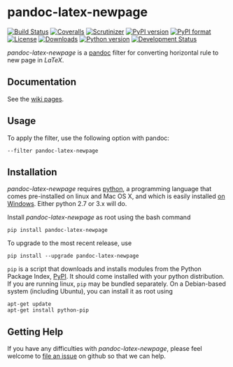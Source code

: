 # pandoc-latex-newpage
[![Build Status](https://img.shields.io/travis/chdemko/pandoc-latex-newpage/0.1.0.svg)](https://travis-ci.org/chdemko/pandoc-latex-newpage/branches)
[![Coveralls](https://img.shields.io/coveralls/github/chdemko/pandoc-latex-newpage/0.1.0.svg)](https://coveralls.io/github/chdemko/pandoc-latex-newpage?branch=0.1.0)
[![Scrutinizer](https://img.shields.io/scrutinizer/g/chdemko/pandoc-latex-newpage.svg)](https://scrutinizer-ci.com/g/chdemko/pandoc-latex-newpage/)
[![PyPI version](https://img.shields.io/pypi/v/pandoc-latex-newpage.svg)](https://pypi.org/project/pandoc-latex-newpage/)
[![PyPI format](https://img.shields.io/pypi/format/pandoc-latex-newpage/0.1.0.svg)](https://pypi.org/project/pandoc-latex-newpage/0.1.0/)
[![License](https://img.shields.io/pypi/l/pandoc-latex-newpage/0.1.0.svg)](https://raw.githubusercontent.com/chdemko/pandoc-latex-newpage/0.1.0/LICENSE)
[![Downloads](https://img.shields.io/pypi/dm/pandoc-latex-newpage.svg)](https://pypi.org/project/pandoc-latex-newpage/)
[![Python version](https://img.shields.io/pypi/pyversions/pandoc-latex-newpage.svg)](https://pypi.org/project/pandoc-latex-newpage/)
[![Development Status](https://img.shields.io/pypi/status/pandoc-latex-newpage.svg)](https://pypi.org/project/pandoc-latex-newpage/)

*pandoc-latex-newpage* is a [pandoc] filter for converting horizontal rule to new page in *LaTeX*.

[pandoc]: http://pandoc.org/

Documentation
-------------

See the [wiki pages](https://github.com/chdemko/pandoc-latex-newpage/wiki).

Usage
-----

To apply the filter, use the following option with pandoc:

    --filter pandoc-latex-newpage

Installation
------------

*pandoc-latex-newpage* requires [python], a programming language that comes pre-installed on linux and Mac OS X, and which is easily installed [on Windows]. Either python 2.7 or 3.x will do.

Install *pandoc-latex-newpage* as root using the bash command

    pip install pandoc-latex-newpage

To upgrade to the most recent release, use

    pip install --upgrade pandoc-latex-newpage

`pip` is a script that downloads and installs modules from the Python Package Index, [PyPI].  It should come installed with your python distribution. If you are running linux, `pip` may be bundled separately. On a Debian-based system (including Ubuntu), you can install it as root using

    apt-get update
    apt-get install python-pip

[python]: https://www.python.org
[on Windows]: https://www.python.org/downloads/windows
[PyPI]: https://pypi.org


Getting Help
------------

If you have any difficulties with *pandoc-latex-newpage*, please feel welcome to [file an issue] on github so that we can help.

[file an issue]: https://github.com/chdemko/pandoc-latex-newpage/issues

